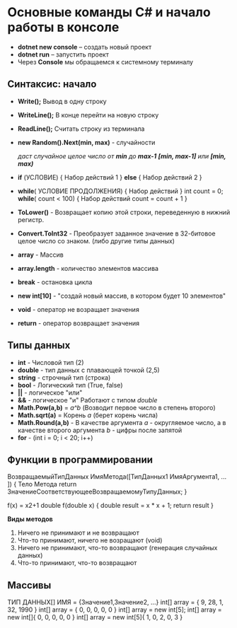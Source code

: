 # Основные команды С# и начало работы в консоле

* **dotnet new console** – создать новый проект
* **dotnet run** – запустить проект
* Через **Console** мы обращаемся к системному 
терминалу

## Синтаксис: начало

* **Write();** Вывод в одну строку
* **WriteLine();** В конце перейти на новую строку
* **ReadLine();** Считать строку из терминала
* **new Random().Next(min, max)** - случайности

    _даст случайное целое число от **min** до **max-1**
    **[min, max-1]** или **[min, max)**_
* **if** (УСЛОВИЕ)
{
    Набор действий 1
}
**else**
{
    Набор действий 2
}
* **while**( УСЛОВИЕ ПРОДОЛЖЕНИЯ) 
{
 Набор действий
}
int count = 0;
**while**( count < 100) 
{
 Набор действий
 count = count + 1
}
* **ToLower()** - Возвращает копию этой строки, переведенную в нижний регистр.
* **Convert.ToInt32** - Преобразует заданное значение в 32-битовое целое число со знаком. (либо другие типы данных)
* **array** - Массив
* **array.length** - количество элементов массива
* **break** - остановка цикла
* **new int[10]** - "создай новый массив, в котором будет 10 элементов"
* **void** - оператор не возращает значения
* **return** - оператор возвращает значения

## Типы данных

* **int** - Числовой тип (2)
* **double** - тип данных с плавающей точкой (2,5)
* **string** - строчный тип (строка)
* **bool** - Логический тип (True, false)
* **||** - логическое "или"
* **&&** - логическое "и"
Работают с типом _double_
* **Math.Pow(a,b)** = _a^b_ (Возводит первое число в степень второго)
* **Math.sqrt(a)** = Корень _a_ (берет корень числа)
* **Math.Round(a,b)** - В качестве аргумента _a_ - округляемое число, а в качестве второго аргумента _b_ - цифры после запятой
* **for** - (int i = 0; i < 20; i++)



## Функции в программировании

ВозвращаемыйТипДанных ИмяМетода([ТипДанных1 ИмяАргумента1, ... ])
{
    Тело Метода
    return ЗначениеСоответствующееВозвращаемомуТипуДанных;
}

f(x) = x2+1
double f(double x)
{
    double result = x * x + 1;
    return result
}

**Виды методов**

1. Ничего не принимают и не возвращают
2. Что-то принимают, ничего не возращают (void)
3. Ничего не принимают, что-то возвращают (генерация случайных данных)
4. Что-то принимают, что-то возвращают

## Массивы

ТИП ДАННЫХ[] ИМЯ = {Значение1,Значение2, ...}
int[] array = { 9, 28, 1, 32, 1990 }
int[] array = { 0, 0, 0, 0, 0 }
int[] array = new int[5];
int[] array = new int[]{ 0, 0, 0, 0, 0 }
int[] array = new int[5]{ 1, 0, 2, 0, 3 }
